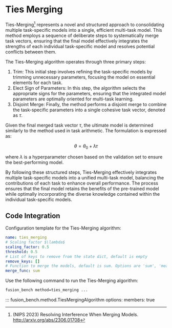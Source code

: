 # Ties Merging

Ties-Merging[^1] represents a novel and structured approach to consolidating multiple task-specific models into a single, efficient multi-task model. This method employs a sequence of deliberate steps to systematically merge task vectors, ensuring that the final model effectively integrates the strengths of each individual task-specific model and resolves potential conflicts between them.

The Ties-Merging algorithm operates through three primary steps:

1. Trim: This initial step involves refining the task-specific models by trimming unnecessary parameters, focusing the model on essential elements for each task.
2. Elect Sign of Parameters: In this step, the algorithm selects the appropriate signs for the parameters, ensuring that the integrated model parameters are optimally oriented for multi-task learning.
3. Disjoint Merge: Finally, the method performs a disjoint merge to combine the task-specific parameters into a single cohesive task vector, denoted as $\tau$.

Given the final merged task vector $\tau$, the ultimate model is determined similarly to the method used in task arithmetic. The formulation is expressed as:

$$
\theta = \theta_0 + \lambda \tau
$$

where $\lambda$ is a hyperparameter chosen based on the validation set to ensure the best-performing model.

By following these structured steps, Ties-Merging effectively integrates multiple task-specific models into a unified multi-task model, balancing the contributions of each task to enhance overall performance. The process ensures that the final model retains the benefits of the pre-trained model while optimally incorporating the diverse knowledge contained within the individual task-specific models.

## Code Integration

Configuration template for the Ties-Merging algorithm:

```yaml title="config/method/ties_merging.yaml"
name: ties_merging
# Scaling factor $\lambda$
scaling_factor: 0.5
threshold: 0.5
# List of keys to remove from the state dict, default is empty
remove_keys: []
# Function to merge the models, default is sum. Options are 'sum', 'mean', and 'max'
merge_func: sum 
```

Use the following command to run the Ties-Merging algorithm:

```bash
fusion_bench method=ties_merging ...
```

::: fusion_bench.method.TiesMergingAlgorithm
    options:
        members: true


[^1]: (NIPS 2023) Resolving Interference When Merging Models. http://arxiv.org/abs/2306.01708
